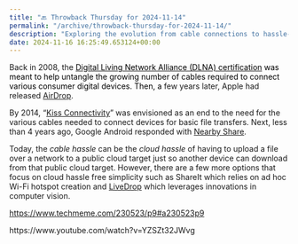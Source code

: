 ```yaml
---
title: "🔙 Throwback Thursday for 2024-11-14"
permalink: "/archive/throwback-thursday-for-2024-11-14/"
description: "Exploring the evolution from cable connections to hassle-free file sharing innovations!"
date: 2024-11-16 16:25:49.653124+00:00
---
```


<p>Back in 2008, the <a target="_blank" rel="noopener noreferrer nofollow" href="https://www.techmeme.com/080527/p118#a080527p118"><span style="color: rgb(0, 0, 0)">Digital Living Network Alliance (DLNA) certification</span></a><span style="color: rgb(0, 0, 0)"> was meant to help untangle the growing number of cables required to connect various consumer digital devices. Then, a</span> few years later, Apple had released <a target="_blank" rel="noopener noreferrer nofollow" href="https://www.techmeme.com/110224/p27#a110224p27">AirDrop</a>.</p><p>By 2014, “<a target="_blank" rel="noopener noreferrer nofollow" href="https://www.techmeme.com/141114/p2#a141114p2">Kiss Connectivity</a>” was envisioned as an end to the need for the various cables needed to connect devices for basic file transfers. Next, less than 4 years ago, Google Android responded with <a target="_blank" rel="noopener noreferrer nofollow" href="https://www.techmeme.com/200804/p22#a200804p22">Nearby Share</a>.</p><p>Today, the <em>cable hassle</em> can be the <em>cloud hassle</em> of having to upload a file over a network to a public cloud target just so another device can download from that public cloud target. However, there are a few more options that focus on cloud hassle free simplicity such as ShareIt which relies on ad hoc Wi-Fi hotspot creation and <a target="_blank" rel="noopener noreferrer nofollow" href="https://www.livedrop.eu/faq">LiveDrop</a> which leverages innovations in computer vision.</p><p><a target="_blank" rel="noopener noreferrer nofollow" href="https://www.techmeme.com/230523/p9#a230523p9">https://www.techmeme.com/230523/p9#a230523p9</a></p><p>https://www.youtube.com/watch?v=YZSZt32JWvg</p><p> </p><p></p><p></p><p></p><p></p><p></p><p></p><p></p><p></p><p></p>